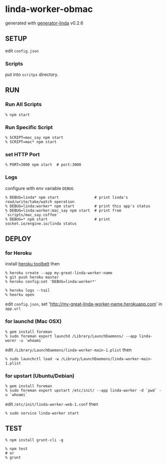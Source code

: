 # linda-worker-obmac

generated with [generator-linda](https://npmjs.org/package/generator-linda) v0.2.6

## SETUP

edit `config.json`

### Scripts

put into `scritps` directory.


## RUN

### Run All Scripts

    % npm start

### Run Specific Script

    % SCRIPT=mac_say npm start
    % SCRIPT=mac* npm start


### set HTTP Port

    % PORT=3000 npm start  # port:3000


### Logs

configure with env variable `DEBUG`

    % DEBUG=linda* npm start                # print linda's read/write/take/watch operation
    % DEBUG=linda:worker* npm start         # print this app's status
    % DEBUG=linda:worker:mac_say npm start  # print from `scripts/mac_say.coffee`
    % DEBUG=* npm start                     # print socket.io/engine.io/linda status



## DEPLOY

### for Heroku

install [heroku toolbelt](https://toolbelt.heroku.com/) then

    % heroku create --app my-great-linda-worker-name
    % git push heroku master
    % heroku config:set 'DEBUG=linda:worker*'

    % heroku logs --tail
    % heorku open

edit `config.json`, set 'http://my-great-linda-worker-name.herokuapp.com' in `app.url`


### for launchd (Mac OSX)

    % gem install foreman
    % sudo foreman export launchd /Library/LaunchDaemons/ --app linda-worer -u `whoami`

edit `/Library/LaunchDaemons/linda-worker-main-1.plist` then

    % sudo launchctl load -w /Library/LaunchDaemons/linda-worker-main-1.plist


### for upstart (Ubuntu/Debian)

    % gem install foreman
    % sudo foreman export upstart /etc/init/ --app linda-worker -d `pwd` -u `whoami`

edit `/etc/init/linda-worker-web-1.conf` then

    % sudo service linda-worker start


## TEST

    % npm install grunt-cli -g

    % npm test
    # or
    % grunt
